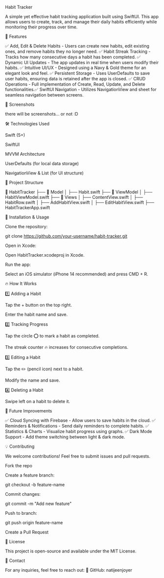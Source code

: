 Habit Tracker

A simple yet effective habit tracking application built using SwiftUI. This app allows users to create, track, and manage their daily habits efficiently while monitoring their progress over time.

🚀 Features

✅ Add, Edit & Delete Habits - Users can create new habits, edit existing ones, and remove habits they no longer need.
✅ Habit Streak Tracking - Tracks how many consecutive days a habit has been completed.
✅ Dynamic UI Updates - The app updates in real time when users modify their habits.
✅ Intuitive UI/UX - Designed using a Navy & Gold theme for an elegant look and feel.
✅ Persistent Storage - Uses UserDefaults to save user habits, ensuring data is retained after the app is closed.
✅ CRUD Operations - Full implementation of Create, Read, Update, and Delete functionalities.✅ SwiftUI Navigation - Utilizes NavigationView and sheet for seamless navigation between screens.

📸 Screenshots

there will be screenshots... or not :D

🛠️ Technologies Used

Swift (5+)

SwiftUI

MVVM Architecture

UserDefaults (for local data storage)

NavigationView & List (for UI structure)

📂 Project Structure

📂 HabitTracker
 ├── 📁 Model
 │    ├── Habit.swift
 ├── 📁 ViewModel
 │    ├── HabitViewModel.swift
 ├── 📁 Views
 │    ├── ContentView.swift
 │    ├── HabitRow.swift
 │    ├── AddHabitView.swift
 │    ├── EditHabitView.swift
 ├── HabitTrackerApp.swift

🚀 Installation & Usage

Clone the repository:

git clone https://github.com/your-username/habit-tracker.git

Open in Xcode:

Open HabitTracker.xcodeproj in Xcode.

Run the app:

Select an iOS simulator (iPhone 14 recommended) and press CMD + R.

🔥 How It Works

1️⃣ Adding a Habit

Tap the + button on the top right.

Enter the habit name and save.

2️⃣ Tracking Progress

Tap the circle ⭕ to mark a habit as completed.

The streak counter 🔥 increases for consecutive completions.

3️⃣ Editing a Habit

Tap the ✏️ (pencil icon) next to a habit.

Modify the name and save.

4️⃣ Deleting a Habit

Swipe left on a habit to delete it.

🎯 Future Improvements

✅ Cloud Syncing with Firebase - Allow users to save habits in the cloud.
✅ Reminders & Notifications - Send daily reminders to complete habits.
✅ Statistics & Charts - Visualize habit progress using graphs.
✅ Dark Mode Support - Add theme switching between light & dark mode.

💡 Contributing

We welcome contributions! Feel free to submit issues and pull requests.

Fork the repo

Create a feature branch:

git checkout -b feature-name

Commit changes:

git commit -m "Add new feature"

Push to branch:

git push origin feature-name

Create a Pull Request

📝 License

This project is open-source and available under the MIT License.

📩 Contact

For any inquiries, feel free to reach out: 🐙 GitHub: natijeenjoyer



